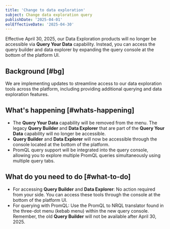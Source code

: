 ```yaml
---
title: 'Change to data exploration'
subject: Change data exploration query 
publishDate: '2025-04-01'
eolEffectiveDate: '2025-04-30'
---
```


Effective April 30, 2025, our Data Exploration products will no longer be accessible via **Query Your Data** capability. Instead, you can access the query builder and data explorer by expanding the query console at the bottom of the platform UI.

## Background [#bg]

We are implementing updates to streamline access to our data exploration tools across the platform, including providing additional querying and data exploration features. 

## What's happening [#whats-happening]

* The **Query Your Data** capability will be removed from the menu. The legacy **Query Builder** and **Data Explorer** that are part of the **Query Your Data** capability will no longer be accessible. 
* **Query Builder** and **Data Explorer** will now be accessible through the console located at the bottom of the platform.
* PromQL query support will be integrated into the query console, allowing you to explore multiple PromQL queries simultaneously using multiple query tabs.

## What do you need to do [#what-to-do]

* For accessing **Query Builder** and **Data Explorer**: No action required from your side. You can access these tools through the console at the bottom of the platform UI.
* For querying with PromQL: Use the PromQL to NRQL translator found in the three-dot menu (kebab menu) within the new query console. Remember, the old **Query Builder** will not be available after April 30, 2025.

